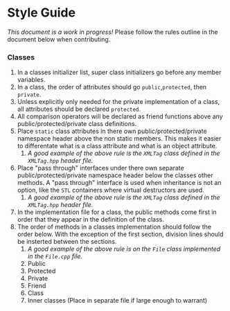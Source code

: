 # Style Guide
*This document is a work in progress!*
Please follow the rules outline in the document below when contributing.

### Classes
1. In a classes initializer list, super class initializers go before any member variables.
1. In a class, the order of attributes should go ```public```,```protected```, then ```private```.
1. Unless explicitly only needed for the private implementation of a class, all attributes should be declared ```protected```.
1. All comparison operators will be declared as friend functions above any public/protected/private class definitions.
1. Place ```static``` class attributes in there own public/protected/private namespace header above the non static members. This makes it easier to differentate what is a class attribute and what is an object attribute.
	1. *A good example of the above rule is the ```XMLTag``` class defined in the ```XMLTag.hpp``` header file.*
1. Place "pass through" interfaces under there own separate public/protected/private namespace header below the classes other methods. A "pass through" interface is used when inheritance is not an option, like the ```STL``` containers where virtual destructors are used.
	1. *A good example of the above rule is the ```XMLTag``` class defined in the ```XMLTag.hpp``` header file.*
1. In the implementation file for a class, the public methods come first in order that they appear in the definition of the class.
1. The order of methods in a classes implementation should follow the order below. With the exception of the first section, division lines should be insterted between the sections.
	1. *A good example of the above rule is on the ```File``` class implemented in the ```File.cpp``` file.*
	1. Public
	1. Protected
	1. Private
	1. Friend
	1. Class
	1. Inner classes (Place in separate file if large enough to warrant)

